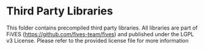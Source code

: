 # Third Party Libraries

This folder contains precompiled third party libraries. All libraries are part of FiVES (https://github.com/fives-team/fives) and published under the LGPL v3 License. Please refer to the provided license file for more information
